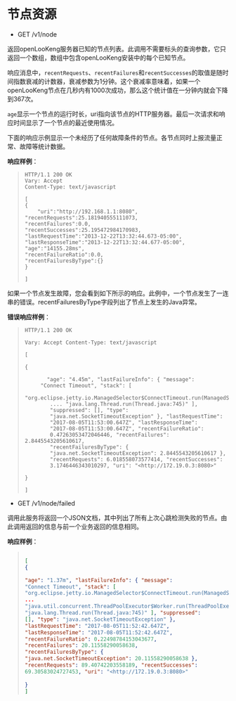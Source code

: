 
节点资源
=============



- GET /v1/node

返回openLooKeng服务器已知的节点列表。此调用不需要标头的查询参数，它只返回一个数组，数组中包含openLooKeng安装中的每个已知节点。

响应消息中，`recentRequests`、`recentFailures`和`recentSuccesses`的取值是随时间指数衰减的计数器，衰减参数为1分钟。这个衰减率意味着，如果一个openLooKeng节点在几秒内有1000次成功，那么这个统计值在一分钟内就会下降到367次。

`age`显示一个节点的运行时长，uri指向该节点的HTTP服务器。最后一次请求和响应时间显示了一个节点的最近使用情况。

下面的响应示例显示一个未经历了任何故障条件的节点。各节点同时上报流量正常、故障等统计数据。

**响应样例**：

> ``` http
> HTTP/1.1 200 OK
> Vary: Accept
> Content-Type: text/javascript
>
> [
> {
>     "uri":"http://192.168.1.1:8080",
> "recentRequests":25.181940555111073,
> "recentFailures":0.0,
> "recentSuccesses":25.195472984170983,
> "lastRequestTime":"2013-12-22T13:32:44.673-05:00",
> "lastResponseTime":"2013-12-22T13:32:44.677-05:00",
> "age":"14155.28ms",
> "recentFailureRatio":0.0,
> "recentFailuresByType":{}
> }
>
> ]
> ```


如果一个节点发生故障，您会看到如下所示的响应。此例中，一个节点发生了一连串的错误。recentFailuresByType字段列出了节点上发生的Java异常。

**错误响应样例**：

> ``` http
> HTTP/1.1 200 OK
>
> Vary: Accept Content-Type: text/javascript
>
> [
>
> {
>
>    ​    "age": "4.45m", "lastFailureInfo": { "message":
>​     "Connect Timeout", "stack": [
>    ​     "org.eclipse.jetty.io.ManagedSelector$ConnectTimeout.run(ManagedSelector.java:683)",
>    ​     .... "java.lang.Thread.run(Thread.java:745)" ],
>    ​     "suppressed": [], "type":
>    ​     "java.net.SocketTimeoutException" }, "lastRequestTime":
>    ​     "2017-08-05T11:53:00.647Z", "lastResponseTime":
>    ​     "2017-08-05T11:53:00.647Z", "recentFailureRatio":
>    ​     0.47263053472046446, "recentFailures": 2.8445543205610617,
>    ​     "recentFailuresByType": {
>    ​     "java.net.SocketTimeoutException": 2.8445543205610617 },
>    ​     "recentRequests": 6.018558073577414, "recentSuccesses":
>    ​     3.1746446343010297, "uri": "<http://172.19.0.3:8080>"
>    
> }
>
> ]
> ```



- GET /v1/node/failed

调用此服务将返回一个JSON文档，其中列出了所有上次心跳检测失败的节点。由此调用返回的信息与前一个业务返回的信息相同。

**响应样例**：

> ``` json
> 
> [
> {
>
> "age": "1.37m", "lastFailureInfo": { "message":
> "Connect Timeout", "stack": [
> "org.eclipse.jetty.io.ManagedSelector$ConnectTimeout.run(ManagedSelector.java:683)",
> ...
> "java.util.concurrent.ThreadPoolExecutor$Worker.run(ThreadPoolExecutor.java:617)",
> "java.lang.Thread.run(Thread.java:745)" ], "suppressed":
> [], "type": "java.net.SocketTimeoutException" },
> "lastRequestTime": "2017-08-05T11:52:42.647Z",
> "lastResponseTime": "2017-08-05T11:52:42.647Z",
> "recentFailureRatio": 0.22498784153043677,
> "recentFailures": 20.11558290058638,
> "recentFailuresByType": {
> "java.net.SocketTimeoutException": 20.11558290058638 },
> "recentRequests": 89.40742203558189, "recentSuccesses":
> 69.30583024727453, "uri": "<http://172.19.0.3:8080>"
>    
> }
> ]
> ```
